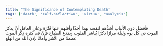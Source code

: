 ```yaml
---
title: "The Significance of Contemplating Death"
tags: ['death', 'self-reflection', 'virtue', "analysis"]
---
```


 فأفضل ذوي الألباب أشدُّهم لنفسه بهذا أخذًا وأقلهم عنها فَتْرَة  وعلى العاقل أنْ يذكرَ الموت في كل يوم وليلة مرارًا ذكرًا يُباشر القلوب ويقذع الطماح فإنَّ في كثرة ذِكْرِ الموت عصمةً من الأشَر وأمانًا  بإذن الله  من الهلع
